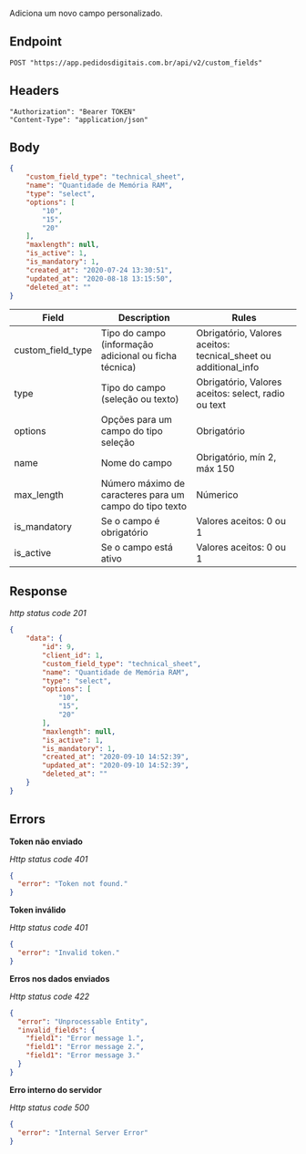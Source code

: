 Adiciona um novo campo personalizado.

## Endpoint

```
POST "https://app.pedidosdigitais.com.br/api/v2/custom_fields"
```

## Headers

```
"Authorization": "Bearer TOKEN"
"Content-Type": "application/json"
```

## Body

```json
{
    "custom_field_type": "technical_sheet",
    "name": "Quantidade de Memória RAM",
    "type": "select",
    "options": [
        "10",
        "15",
        "20"
    ],
    "maxlength": null,
    "is_active": 1,
    "is_mandatory": 1,
    "created_at": "2020-07-24 13:30:51",
    "updated_at": "2020-08-18 13:15:50",
    "deleted_at": ""
}
```

| Field                          | Description                                                      | Rules                                          |
| ------------------------------ | ---------------------------------------------------------------- | ---------------------------------------------- |
| custom_field_type              | Tipo do campo (informação adicional ou ficha técnica)            | Obrigatório, Valores aceitos: tecnical_sheet ou additional_info
| type                           | Tipo do campo (seleção ou texto)                                 | Obrigatório, Valores aceitos: select, radio ou text
| options                        | Opções para um campo do tipo seleção                             | Obrigatório
| name                           | Nome do campo                                                    | Obrigatório, mín 2, máx 150                    |                    |
| max_length                     | Número máximo de caracteres para um campo do tipo texto          | Númerico
| is_mandatory                   | Se o campo é obrigatório                                         | Valores aceitos: 0 ou 1                        |
| is_active                      | Se o campo está ativo                                            | Valores aceitos: 0 ou 1                        |

## Response

_http status code 201_

```json
{
    "data": {
        "id": 9,
        "client_id": 1,
        "custom_field_type": "technical_sheet",
        "name": "Quantidade de Memória RAM",
        "type": "select",
        "options": [
            "10",
            "15",
            "20"
        ],
        "maxlength": null,
        "is_active": 1,
        "is_mandatory": 1,
        "created_at": "2020-09-10 14:52:39",
        "updated_at": "2020-09-10 14:52:39",
        "deleted_at": ""
    }
}
```

## Errors

**Token não enviado**

_Http status code 401_

```json
{
  "error": "Token not found."
}
```

**Token inválido**

_Http status code 401_

```json
{
  "error": "Invalid token."
}
```

**Erros nos dados enviados**

_Http status code 422_

```json
{
  "error": "Unprocessable Entity",
  "invalid_fields": {
    "field1": "Error message 1.",
    "field1": "Error message 2.",
    "field1": "Error message 3."
  }
}
```

**Erro interno do servidor**

_Http status code 500_

```json
{
  "error": "Internal Server Error"
}
```

